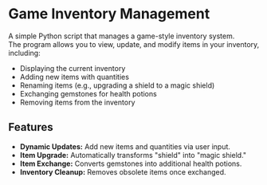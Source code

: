 # Game Inventory Management

A simple Python script that manages a game-style inventory system.  
The program allows you to view, update, and modify items in your inventory, including:

- Displaying the current inventory  
- Adding new items with quantities  
- Renaming items (e.g., upgrading a shield to a magic shield)  
- Exchanging gemstones for health potions  
- Removing items from the inventory  

## Features
- **Dynamic Updates:** Add new items and quantities via user input.  
- **Item Upgrade:** Automatically transforms "shield" into "magic shield."  
- **Item Exchange:** Converts gemstones into additional health potions.  
- **Inventory Cleanup:** Removes obsolete items once exchanged.  




